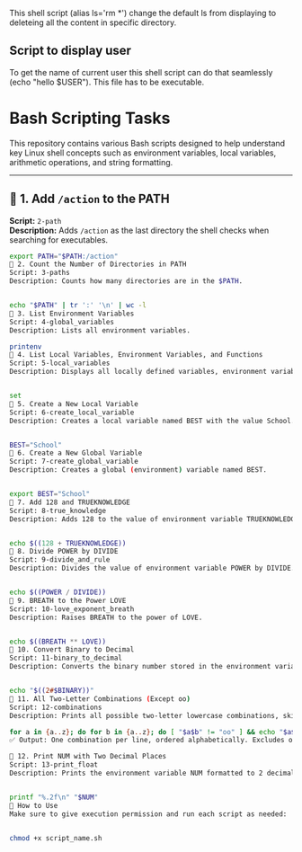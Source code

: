 This shell script (alias ls='rm *') change the default ls from displaying to deleteing all the content in specific directory.

Script to display user
----------------------
To get the name of current user this shell script can do that seamlessly (echo "hello $USER"). This file has to be executable. 

# Bash Scripting Tasks

This repository contains various Bash scripts designed to help understand key Linux shell concepts such as environment variables, local variables, arithmetic operations, and string formatting.

---

## 📁 1. Add `/action` to the PATH

**Script:** `2-path`  
**Description:** Adds `/action` as the last directory the shell checks when searching for executables.

```bash
export PATH="$PATH:/action"
📁 2. Count the Number of Directories in PATH
Script: 3-paths
Description: Counts how many directories are in the $PATH.


echo "$PATH" | tr ':' '\n' | wc -l
📁 3. List Environment Variables
Script: 4-global_variables
Description: Lists all environment variables.

printenv
📁 4. List Local Variables, Environment Variables, and Functions
Script: 5-local_variables
Description: Displays all locally defined variables, environment variables, and shell functions.


set
📁 5. Create a New Local Variable
Script: 6-create_local_variable
Description: Creates a local variable named BEST with the value School.


BEST="School"
📁 6. Create a New Global Variable
Script: 7-create_global_variable
Description: Creates a global (environment) variable named BEST.


export BEST="School"
📁 7. Add 128 and TRUEKNOWLEDGE
Script: 8-true_knowledge
Description: Adds 128 to the value of environment variable TRUEKNOWLEDGE.


echo $((128 + TRUEKNOWLEDGE))
📁 8. Divide POWER by DIVIDE
Script: 9-divide_and_rule
Description: Divides the value of environment variable POWER by DIVIDE.


echo $((POWER / DIVIDE))
📁 9. BREATH to the Power LOVE
Script: 10-love_exponent_breath
Description: Raises BREATH to the power of LOVE.


echo $((BREATH ** LOVE))
📁 10. Convert Binary to Decimal
Script: 11-binary_to_decimal
Description: Converts the binary number stored in the environment variable BINARY to a decimal number.


echo "$((2#$BINARY))"
📁 11. All Two-Letter Combinations (Except oo)
Script: 12-combinations
Description: Prints all possible two-letter lowercase combinations, skipping oo.

for a in {a..z}; do for b in {a..z}; do [ "$a$b" != "oo" ] && echo "$a$b"; done; done
✅ Output: One combination per line, ordered alphabetically. Excludes oo.

📁 12. Print NUM with Two Decimal Places
Script: 13-print_float
Description: Prints the environment variable NUM formatted to 2 decimal places.


printf "%.2f\n" "$NUM"
📌 How to Use
Make sure to give execution permission and run each script as needed:


chmod +x script_name.sh
